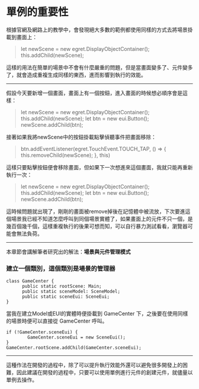 # 單例的重要性

根據官網及網路上的教學中，會發現絕大多數的範例都使用同樣的方式去將場景掛載到畫面上：

> let newScene = new egret.DisplayObjectContainer();
> this.addChild(newScene);

這樣的用法在簡單的場景中不會有什麼嚴重的問題，但是當畫面變多了、元件變多了，就會造成重複生成同樣的東西，進而影響到執行的效能。

----

假設今天要新增一個畫面，畫面上有一個按鈕，進入畫面的時候想必順序會是這樣：

> let newScene = new egret.DisplayObjectContainer();
> this.addChild(newScene);
> let btn = new eui.Button();
> newScene.addChild(btn);

接著如果我將newScene中的按鈕掛載點擊偵聽事件把畫面移除：

> btn.addEventListener(egret.TouchEvent.TOUCH_TAP, () => {
> this.removeChild(newScene);
> }, this)

這樣只要點擊按鈕便會移除畫面，但如果下一次想進來這個畫面，我就只能再重新執行一次：

> let newScene = new egret.DisplayObjectContainer();
> this.addChild(newScene);
> let btn = new eui.Button();
> newScene.addChild(btn);

這時候問題就出現了，剛剛的畫面被remove掉後在記憶體中被流放，下次要進這個場景我已經不知道怎麼呼叫到同個場景實體了，如果畫面上的元件不只一個，是幾百個幾千個，這樣重複執行的後果可想而知，可以自行暴力測試看看，瀏覽器可能會無法負荷。

----

本章節會講解筆者研究出的解法：**場景與元件管理模式**

### 建立一個類別，這個類別是場景的管理器

```
class GameCenter {
	  public static rootScene: Main;
	  public static sceneModel: SceneModel;
	  public static sceneEui: SceneEui;
}
```

當我在建立Model或EUI的實體時便掛載到 GameCenter 下，之後要在使用同樣的場景時便可以直接從 GameCenter 呼叫。

```
if (!GameCenter.sceneEui) {
		GameCenter.sceneEui = new SceneEui();
}
GameCenter.rootScene.addChild(GameCenter.sceneEui);
```

----

這種作法在開發的過程中，除了可以提升執行效能外還可以避免很多開發上的困難，因此建議在開發的過程中，只要可以使用單例進行元件的創建元件，就儘量以單例去操作。